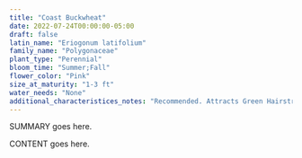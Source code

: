 ```yaml
---
title: "Coast Buckwheat"
date: 2022-07-24T00:00:00-05:00
draft: false
latin_name: "Eriogonum latifolium"
family_name: "Polygonaceae"
plant_type: "Perennial"
bloom_time: "Summer;Fall"
flower_color: "Pink"
size_at_maturity: "1-3 ft"
water_needs: "None"
additional_characteristices_notes: "Recommended. Attracts Green Hairstreak (Callophrys viridis) and Acmon Blue (Plebejus acmon) butterflies."
---
```


SUMMARY goes here.

<!--more-->

CONTENT goes here.